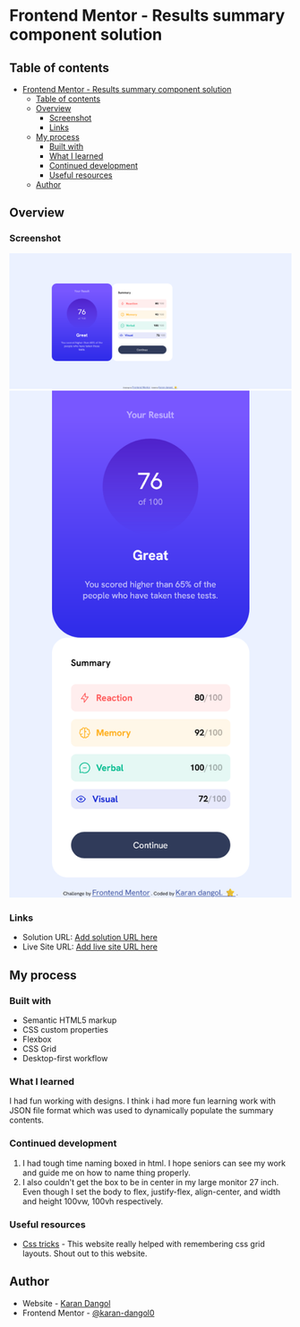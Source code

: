 # Frontend Mentor - Results summary component solution

## Table of contents

- [Frontend Mentor - Results summary component solution](#frontend-mentor---results-summary-component-solution)
  - [Table of contents](#table-of-contents)
  - [Overview](#overview)
    - [Screenshot](#screenshot)
    - [Links](#links)
  - [My process](#my-process)
    - [Built with](#built-with)
    - [What I learned](#what-i-learned)
    - [Continued development](#continued-development)
    - [Useful resources](#useful-resources)
  - [Author](#author)


## Overview
### Screenshot
![](./assets/images/desktop%20ss.png)
![](./assets/images/mobile%20ss.png)


### Links

- Solution URL: [Add solution URL here](https://your-solution-url.com)
- Live Site URL: [Add live site URL here](https://your-live-site-url.com)

## My process

### Built with

- Semantic HTML5 markup
- CSS custom properties
- Flexbox
- CSS Grid
- Desktop-first workflow


### What I learned

I had fun working with designs. I think i had more fun learning work with JSON file format which was used to dynamically populate the summary contents.

### Continued development

1. I had tough time naming boxed in html. I hope seniors can see my work and guide me on how to name thing properly.
2. I also couldn't get the box to be in center in my large monitor 27 inch. Even though I set the body to flex, justify-flex, align-center, and width and height 100vw, 100vh respectively.
  



### Useful resources

- [Css tricks](https://www.css-tricks.com) - This website really helped with remembering css grid layouts. Shout out to this website.




## Author

- Website - [Karan Dangol](https://www.karandangol.com.np)
- Frontend Mentor - [@karan-dangol0](https://www.frontendmentor.io/profile/@karan-dangol0)

